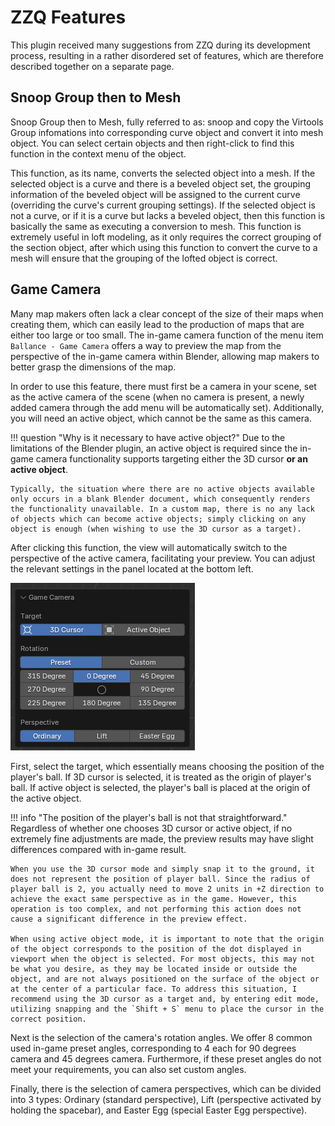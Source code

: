 # ZZQ Features

This plugin received many suggestions from ZZQ during its development process, resulting in a rather disordered set of features, which are therefore described together on a separate page.

## Snoop Group then to Mesh

Snoop Group then to Mesh, fully referred to as: snoop and copy the Virtools Group infomations into corresponding curve object and convert it into mesh object. You can select certain objects and then right-click to find this function in the context menu of the object.

This function, as its name, converts the selected object into a mesh. If the selected object is a curve and there is a beveled object set, the grouping information of the beveled object will be assigned to the current curve (overriding the curve's current grouping settings). If the selected object is not a curve, or if it is a curve but lacks a beveled object, then this function is basically the same as executing a conversion to mesh. This function is extremely useful in loft modeling, as it only requires the correct grouping of the section object, after which using this function to convert the curve to a mesh will ensure that the grouping of the lofted object is correct.

## Game Camera

Many map makers often lack a clear concept of the size of their maps when creating them, which can easily lead to the production of maps that are either too large or too small. The in-game camera function of the menu item `Ballance - Game Camera` offers a way to preview the map from the perspective of the in-game camera within Blender, allowing map makers to better grasp the dimensions of the map.

In order to use this feature, there must first be a camera in your scene, set as the active camera of the scene (when no camera is present, a newly added camera through the add menu will be automatically set). Additionally, you will need an active object, which cannot be the same as this camera.

!!! question "Why is it necessary to have active object?"
    Due to the limitations of the Blender plugin, an active object is required since the in-game camera functionality supports targeting either the 3D cursor **or an active object**.

    Typically, the situation where there are no active objects available only occurs in a blank Blender document, which consequently renders the functionality unavailable. In a custom map, there is no any lack of objects which can become active objects; simply clicking on any object is enough (when wishing to use the 3D cursor as a target).

After clicking this function, the view will automatically switch to the perspective of the active camera, facilitating your preview. You can adjust the relevant settings in the panel located at the bottom left.

![](../imgs/game-camera.png)

First, select the target, which essentially means choosing the position of the player's ball. If 3D cursor is selected, it is treated as the origin of player's ball. If active object is selected, the player's ball is placed at the origin of the active object.

!!! info "The position of the player's ball is not that straightforward."
    Regardless of whether one chooses 3D cursor or active object, if no extremely fine adjustments are made, the preview results may have slight differences compared with in-game result.

    When you use the 3D cursor mode and simply snap it to the ground, it does not represent the position of player ball. Since the radius of player ball is 2, you actually need to move 2 units in +Z direction to achieve the exact same perspective as in the game. However, this operation is too complex, and not performing this action does not cause a significant difference in the preview effect.

    When using active object mode, it is important to note that the origin of the object corresponds to the position of the dot displayed in viewport when the object is selected. For most objects, this may not be what you desire, as they may be located inside or outside the object, and are not always positioned on the surface of the object or at the center of a particular face. To address this situation, I recommend using the 3D cursor as a target and, by entering edit mode, utilizing snapping and the `Shift + S` menu to place the cursor in the correct position.

Next is the selection of the camera's rotation angles. We offer 8 common used in-game preset angles, corresponding to 4 each for 90 degrees camera and 45 degrees camera. Furthermore, if these preset angles do not meet your requirements, you can also set custom angles.

Finally, there is the selection of camera perspectives, which can be divided into 3 types: Ordinary (standard perspective), Lift (perspective activated by holding the spacebar), and Easter Egg (special Easter Egg perspective).

